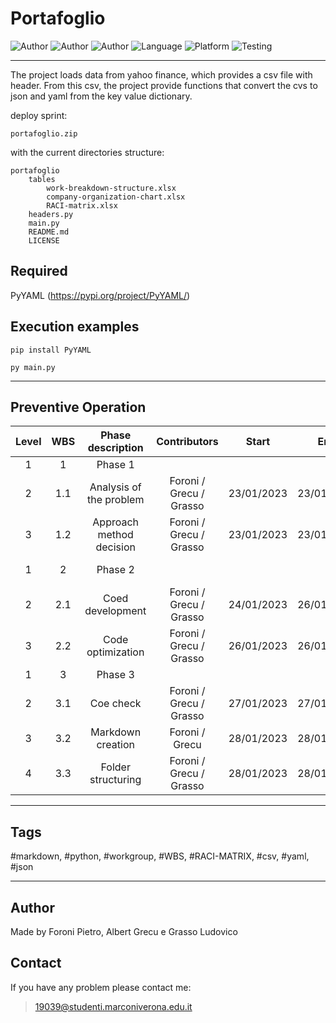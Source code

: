 # Portafoglio

![Author](https://img.shields.io/badge/author-Foroni%20Pietro-light?style=flat)
![Author](https://img.shields.io/badge/author-Grecu%20Albert-light?style=flat)
![Author](https://img.shields.io/badge/author-Grasso%20Ludovico-light?style=flat)
![Language](https://img.shields.io/badge/language-Python-orange?style=flat)
![Platform](https://img.shields.io/badge/OS%20platform%20supported-All-blue?style=flat)
![Testing](https://img.shields.io/badge/version-v1.0-green)

***

The project loads data from yahoo finance, which provides a csv file with header.
From this csv, the project provide functions that convert the cvs to json and yaml from the key value dictionary.

deploy sprint:

    portafoglio.zip

with the current directories structure:

    portafoglio
        tables
            work-breakdown-structure.xlsx
            company-organization-chart.xlsx
            RACI-matrix.xlsx
        headers.py
        main.py
        README.md
        LICENSE

## Required

PyYAML (<https://pypi.org/project/PyYAML/>)

## Execution examples

    pip install PyYAML

    py main.py

***

## Preventive Operation

| Level | WBS | Phase description | Contributors  | Start | End | Notes |
| :----: | :----: | :----: | :----: | :----: | :----: | :----: |
| 1 | 1 | Phase 1 |  |  |  | 4 hours total |
| 2 | 1.1 | Analysis of the problem | Foroni / Grecu / Grasso  | 23/01/2023 | 23/01/2023 | 1 hour/person |
| 3 | 1.2 | Approach method decision | Foroni / Grecu / Grasso | 23/01/2023 | 23/01/2023 | 1 hour/person |
| 1 | 2 | Phase 2 |  |  |  | 16 hours total |
| 2 | 2.1 | Coed development | Foroni / Grecu / Grasso | 24/01/2023 | 26/01/2023 | 6 hours/person |
| 3 | 2.2 | Code optimization | Foroni / Grecu / Grasso | 26/01/2023 | 26/01/2023 | 2 hours/person |
| 1 | 3 | Phase 3 |  |  |  | 8 hours total |
| 2 | 3.1 | Coe check | Foroni / Grecu / Grasso   | 27/01/2023 | 27/01/2023 | 1 hour/person  |
| 3 | 3.2 | Markdown creation | Foroni / Grecu  | 28/01/2023 | 28/01/2023 | 1 hour/person |
| 4 | 3.3 | Folder structuring | Foroni / Grecu / Grasso | 28/01/2023 | 28/01/2023 | 1 hour/person |

***

## Tags

 #markdown, #python, #workgroup, #WBS, #RACI-MATRIX, #csv, #yaml, #json

***

## Author

Made by Foroni Pietro, Albert Grecu e Grasso Ludovico

## Contact

If you have any problem please contact me:
> 19039@studenti.marconiverona.edu.it
